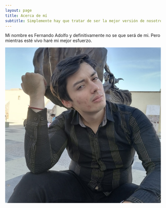 ```yaml
---
layout: page
title: Acerca de mí
subtitle: Simplemente hay que tratar de ser la mejor versión de nosotros mismos.
---
```


Mi nombre es Fernando Adolfo y definitivamente no se que será de mi. Pero mientras esté vivo haré mi mejor esfuerzo.

![So cool!](assets/img/io.jpg "Foto tomada por mi bella novia")
